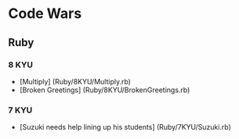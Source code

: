 # Code Wars

## Ruby

### 8 KYU
* [Multiply] (Ruby/8KYU/Multiply.rb)
* [Broken Greetings] (Ruby/8KYU/BrokenGreetings.rb)

### 7 KYU
* [Suzuki needs help lining up his students] (Ruby/7KYU/Suzuki.rb)
